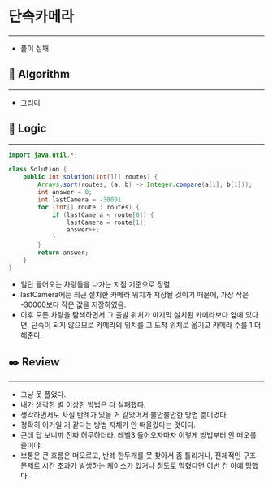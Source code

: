 # 단속카메라

---

- 풀이 실패

## 📌 **Algorithm**

---

- 그리디

## 📍 **Logic**

---

```java
import java.util.*;

class Solution {
    public int solution(int[][] routes) {
        Arrays.sort(routes, (a, b) -> Integer.compare(a[1], b[1]));
        int answer = 0;
        int lastCamera = -30001;
        for (int[] route : routes) {
            if (lastCamera < route[0]) {
                lastCamera = route[1];
                answer++;
            }
        }
        return answer;
    }
}
```

- 일단 들어오는 차량들을 나가는 지점 기준으로 정렬.
- lastCamera에는 최근 설치한 카메라 위치가 저장될 것이기 때문에, 가장 작은 -30000보다 작은 값을 저장하였음.
- 이후 모든 차량을 탐색하면서 그 출발 위치가 마지막 설치된 카메라보다 앞에 있다면, 단속이 되지 않으므로 카메라의 위치를 그 도착 위치로 옮기고 카메라 수를 1 더해준다.

## ✒️ **Review**

---

- 그냥 못 풀었다.
- 내가 생각한 별 이상한 방법은 다 실패했다.
- 생각하면서도 사실 반례가 있을 거 같았어서 불안불안한 방법 뿐이었다.
- 정확히 이거일 거 같다는 방법 자체가 안 떠올랐다는 것이다.
- 근데 답 보니까 진짜 허무하더라. 레벨3 들어오자마자 이렇게 방법부터 안 떠오를 줄이야.
- 보통은 큰 흐름은 떠오르고, 반례 한두개를 못 찾아서 좀 틀리거나, 전체적인 구조 문제로 시간 초과가 발생하는 케이스가 있거나 정도로 막혔다면 이번 건 아예 망했다.